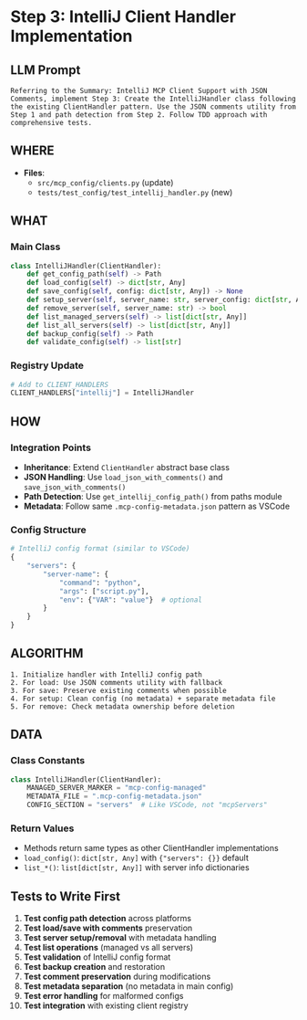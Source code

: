 # Step 3: IntelliJ Client Handler Implementation

## LLM Prompt
```
Referring to the Summary: IntelliJ MCP Client Support with JSON Comments, implement Step 3: Create the IntelliJHandler class following the existing ClientHandler pattern. Use the JSON comments utility from Step 1 and path detection from Step 2. Follow TDD approach with comprehensive tests.
```

## WHERE
- **Files**:
  - `src/mcp_config/clients.py` (update)
  - `tests/test_config/test_intellij_handler.py` (new)

## WHAT
### Main Class
```python
class IntelliJHandler(ClientHandler):
    def get_config_path(self) -> Path
    def load_config(self) -> dict[str, Any] 
    def save_config(self, config: dict[str, Any]) -> None
    def setup_server(self, server_name: str, server_config: dict[str, Any]) -> bool
    def remove_server(self, server_name: str) -> bool
    def list_managed_servers(self) -> list[dict[str, Any]]
    def list_all_servers(self) -> list[dict[str, Any]]
    def backup_config(self) -> Path
    def validate_config(self) -> list[str]
```

### Registry Update
```python
# Add to CLIENT_HANDLERS
CLIENT_HANDLERS["intellij"] = IntelliJHandler
```

## HOW
### Integration Points
- **Inheritance**: Extend `ClientHandler` abstract base class
- **JSON Handling**: Use `load_json_with_comments()` and `save_json_with_comments()`
- **Path Detection**: Use `get_intellij_config_path()` from paths module
- **Metadata**: Follow same `.mcp-config-metadata.json` pattern as VSCode

### Config Structure
```python
# IntelliJ config format (similar to VSCode)
{
    "servers": {
        "server-name": {
            "command": "python",
            "args": ["script.py"],
            "env": {"VAR": "value"}  # optional
        }
    }
}
```

## ALGORITHM
```
1. Initialize handler with IntelliJ config path
2. For load: Use JSON comments utility with fallback
3. For save: Preserve existing comments when possible
4. For setup: Clean config (no metadata) + separate metadata file
5. For remove: Check metadata ownership before deletion
```

## DATA
### Class Constants
```python
class IntelliJHandler(ClientHandler):
    MANAGED_SERVER_MARKER = "mcp-config-managed"
    METADATA_FILE = ".mcp-config-metadata.json"
    CONFIG_SECTION = "servers"  # Like VSCode, not "mcpServers"
```

### Return Values
- Methods return same types as other ClientHandler implementations
- `load_config()`: `dict[str, Any]` with `{"servers": {}}` default
- `list_*()`: `list[dict[str, Any]]` with server info dictionaries

## Tests to Write First
1. **Test config path detection** across platforms
2. **Test load/save with comments** preservation  
3. **Test server setup/removal** with metadata handling
4. **Test list operations** (managed vs all servers)
5. **Test validation** of IntelliJ config format
6. **Test backup creation** and restoration
7. **Test comment preservation** during modifications
8. **Test metadata separation** (no metadata in main config)
9. **Test error handling** for malformed configs
10. **Test integration** with existing client registry
